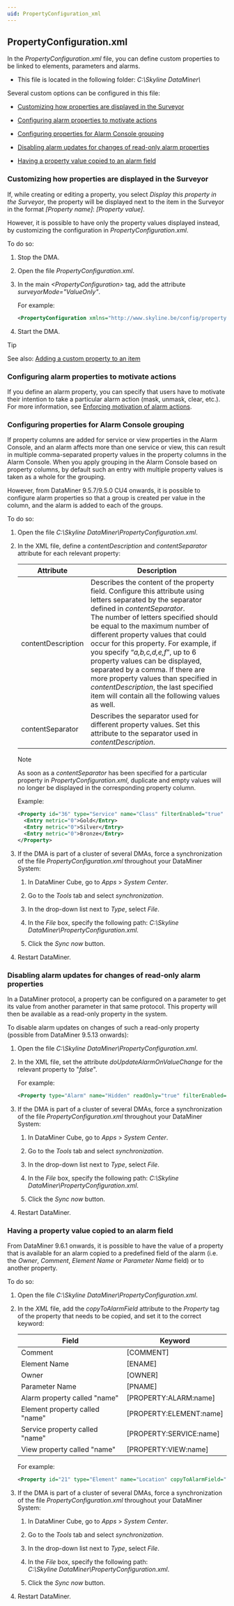 ```yaml
---
uid: PropertyConfiguration_xml
---
```


## PropertyConfiguration.xml

In the *PropertyConfiguration.xml* file, you can define custom properties to be linked to elements, parameters and alarms.

- This file is located in the following folder: *C:\\Skyline DataMiner\\*

Several custom options can be configured in this file:

- [Customizing how properties are displayed in the Surveyor](#customizing-how-properties-are-displayed-in-the-surveyor)

- [Configuring alarm properties to motivate actions](#configuring-alarm-properties-to-motivate-actions)

- [Configuring properties for Alarm Console grouping](#configuring-properties-for-alarm-console-grouping)

- [Disabling alarm updates for changes of read-only alarm properties](#disabling-alarm-updates-for-changes-of-read-only-alarm-properties)

- [Having a property value copied to an alarm field](#having-a-property-value-copied-to-an-alarm-field)

### Customizing how properties are displayed in the Surveyor

If, while creating or editing a property, you select *Display this property in the Surveyor*, the property will be displayed next to the item in the Surveyor in the format *\[Property name\]*: *\[Property value\]*.

However, it is possible to have only the property values displayed instead, by customizing the configuration in *PropertyConfiguration.xml*.

To do so:

1. Stop the DMA.

2. Open the file *PropertyConfiguration.xml*.

3. In the main *\<PropertyConfiguration>* tag, add the attribute *surveyorMode="ValueOnly"*.

    For example:

    ```xml
    <PropertyConfiguration xmlns="http://www.skyline.be/config/propertyconfiguration" surveyorMode="ValueOnly">
    ```

4. Start the DMA.

> [!TIP]
> See also:
> [Adding a custom property to an item](../../part_2/elements/Managing_element_properties.md#adding-a-custom-property-to-an-item)

### Configuring alarm properties to motivate actions

If you define an alarm property, you can specify that users have to motivate their intention to take a particular alarm action (mask, unmask, clear, etc.). For more information, see [Enforcing motivation of alarm actions](../../part_2/alarms/Enforcing_motivation_of_alarm_actions.md).

### Configuring properties for Alarm Console grouping

If property columns are added for service or view properties in the Alarm Console, and an alarm affects more than one service or view, this can result in multiple comma-separated property values in the property columns in the Alarm Console. When you apply grouping in the Alarm Console based on property columns, by default such an entry with multiple property values is taken as a whole for the grouping.

However, from DataMiner 9.5.7/9.5.0 CU4 onwards, it is possible to configure alarm properties so that a group is created per value in the column, and the alarm is added to each of the groups.

To do so:

1. Open the file *C:\\Skyline DataMiner\\PropertyConfiguration.xml*.

2. In the XML file, define a *contentDescription* and *contentSeparator* attribute for each relevant property:

    | Attribute        | Description                                                                                                                                                                                                                                                                                                                                                                                                                                                                                                                                                                                                                                      |
    |--------------------|--------------------------------------------------------------------------------------------------------------------------------------------------------------------------------------------------------------------------------------------------------------------------------------------------------------------------------------------------------------------------------------------------------------------------------------------------------------------------------------------------------------------------------------------------------------------------------------------------------------------------------------------------|
    | contentDescription | Describes the content of the property field. Configure this attribute using letters separated by the separator defined in *contentSeparator*. <br> The number of letters specified should be equal to the maximum number of different property values that could occur for this property. For example, if you specify “*a,b,c,d,e,f*”, up to 6 property values can be displayed, separated by a comma. If there are more property values than specified in *contentDescription*, the last specified item will contain all the following values as well. |
    | contentSeparator   | Describes the separator used for different property values. Set this attribute to the separator used in *contentDescription*.                                                                                                                                                                                                                                                                                                                                                                                                                                                                                     |

    > [!NOTE]
    > As soon as a *contentSeparator* has been specified for a particular property in *PropertyConfiguration.xml*, duplicate and empty values will no longer be displayed in the corresponding property column.

    Example:

    ```xml
    <Property id="36" type="Service" name="Class" filterEnabled="true" visibleInSurveyor="false" contentSeparator=";" contentDescription="a;b;c">
      <Entry metric="0">Gold</Entry>
      <Entry metric="0">Silver</Entry>
      <Entry metric="0">Bronze</Entry>
    </Property>
    ```

3. If the DMA is part of a cluster of several DMAs, force a synchronization of the file *PropertyConfiguration.xml* throughout your DataMiner System:

    1. In DataMiner Cube, go to *Apps* > *System Center*.

    2. Go to the *Tools* tab and select *synchronization*.

    3. In the drop-down list next to *Type*, select *File*.

    4. In the *File* box, specify the following path: *C:\\Skyline DataMiner\\PropertyConfiguration.xml*.

    5. Click the *Sync now* button.

4. Restart DataMiner.

### Disabling alarm updates for changes of read-only alarm properties

In a DataMiner protocol, a property can be configured on a parameter to get its value from another parameter in that same protocol. This property will then be available as a read-only property in the system.

To disable alarm updates on changes of such a read-only property (possible from DataMiner 9.5.13 onwards):

1. Open the file *C:\\Skyline DataMiner\\PropertyConfiguration.xml*.

2. In the XML file, set the attribute *doUpdateAlarmOnValueChange* for the relevant property to "*false*".

    For example:

    ```xml
    <Property type="Alarm" name="Hidden" readOnly="true" filterEnabled="true" doUpdateAlarmOnValueChange="false" id="19"/>
    ```

3. If the DMA is part of a cluster of several DMAs, force a synchronization of the file *PropertyConfiguration.xml* throughout your DataMiner System:

    1. In DataMiner Cube, go to *Apps* > *System Center*.

    2. Go to the *Tools* tab and select *synchronization*.

    3. In the drop-down list next to *Type*, select *File*.

    4. In the *File* box, specify the following path: *C:\\Skyline DataMiner\\PropertyConfiguration.xml*.

    5. Click the *Sync now* button.

4. Restart DataMiner.

### Having a property value copied to an alarm field

From DataMiner 9.6.1 onwards, it is possible to have the value of a property that is available for an alarm copied to a predefined field of the alarm (i.e. the *Owner*, *Comment*, *Element Name* or *Parameter Name* field) or to another property.

To do so:

1. Open the file *C:\\Skyline DataMiner\\PropertyConfiguration.xml*.

2. In the *XML* file, add the *copyToAlarmField* attribute to the *Property* tag of the property that needs to be copied, and set it to the correct keyword:

    | Field                        | Keyword                   |
    |--------------------------------|---------------------------|
    | Comment                        | \[COMMENT\]               |
    | Element Name                   | \[ENAME\]                 |
    | Owner                          | \[OWNER\]                 |
    | Parameter Name                 | \[PNAME\]                 |
    | Alarm property called "name"   | \[PROPERTY:ALARM:name\]   |
    | Element property called "name" | \[PROPERTY:ELEMENT:name\] |
    | Service property called "name" | \[PROPERTY:SERVICE:name\] |
    | View property called "name"    | \[PROPERTY:VIEW:name\]    |

    For example:

    ```xml
    <Property id="21" type="Element" name="Location" copyToAlarmField="[ENAME]" />
    ```

3. If the DMA is part of a cluster of several DMAs, force a synchronization of the file *PropertyConfiguration.xml* throughout your DataMiner System:

    1. In DataMiner Cube, go to *Apps* > *System Center*.

    2. Go to the *Tools* tab and select *synchronization*.

    3. In the drop-down list next to *Type*, select *File*.

    4. In the *File* box, specify the following path:
<br>*C:\\Skyline DataMiner\\PropertyConfiguration.xml*.

    5. Click the *Sync now* button.

4. Restart DataMiner.

